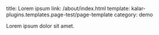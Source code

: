 title: Lorem ipsum
link: /about/index.html
template: kalar-plugins.templates.page-test/page-template
category: demo

Lorem ipsum dolor sit amet.
